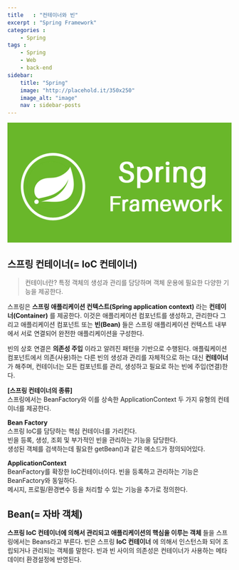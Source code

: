 ```yaml
---
title   : "컨테이너와 빈"
excerpt : "Spring Framework"
categories : 
    - Spring
tags : 
    - Spring
    - Web
    - back-end
sidebar:
    title: "Spring"
    image: "http://placehold.it/350x250"
    image_alt: "image"
    nav : sidebar-posts
---  
```

![springFramework](/assets/img/spring/springImg.png)  


## 스프링 컨테이너(= IoC 컨테이너)  

> 컨테이너란?
> 특정 객체의 생성과 관리를 담당하며 객체 운용에 필요한 다양한 기능을 제공한다.  

스프링은 __스프링 애플리케이션 컨텍스트(Spring application context)__ 라는 __컨테이너(Container)__ 를 제공한다. 이것은 애플리케이션 컴포넌트를 생성하고, 관리한다 그리고 애플리케이션 컴포넌트 또는 __빈(Bean)__ 들은 스프링 애플리케이션 컨텍스트 내부에서 서로 연결되어 완전한 애플리케이션을 구성한다.  

빈의 상호 연결은 __의존성 주입__ 이라고 알려진 패턴을 기반으로 수행된다. 애플맄케이션 컴포넌트에서 의존(사용)하는 다른 빈의 생성과 관리를 자체적으로 하는 대신 __컨테이너__ 가 해주며, 컨테이너는 모든 컴포넌트를 관리, 생성하고 필요로 하는 빈에 주입(연결)한다.

__[스프링 컨테이너의 종류]__  
스프링에서는 BeanFactory와 이를 상속한 ApplicationContext 두 가지 유형의 컨테이너를 제공한다.  

__Bean Factory__  
스프링 IoC를 담당하는 핵심 컨테이너를 가리킨다.  
빈을 등록, 생성, 조회 및 부가적인 빈을 관리하는 기능을 담당한다.  
생성된 객체를 검색하는데 필요한 getBean()과 같은 메소드가 정의되어있다.  

__ApplicationContext__  
BeanFactory를 확장한 IoC컨테이너이다. 빈을 등록하고 관리하는 기능은 BeanFactory와 동일하다.  
메시지, 프로필/환경변수 등을 처리할 수 있는 기능을 추가로 정의한다.  



## Bean(= 자바 객체)  
__스프링 IoC 컨테이너에 의해서 관리되고 애플리케이션의 핵심을 이루는 객체__ 들을 스프링에서는 Beans라고 부른다.
빈은 스프링 __IoC 컨테이너__ 에 의해서 인스턴스화 되어 조립되거나 관리되는 객체를 말한다.
빈과 빈 사이의 의존성은 컨테이너가 사용하는 메타데이터 환경설정에 반영된다.  

